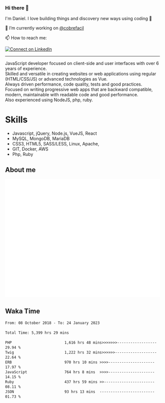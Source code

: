 ### Hi there 👋

I'm Daniel. I love building things and discovery new ways using coding :raised_hands: 

🔭 I’m currently working on [@cobrefacil](https://www.cobrefacil.com.br/)

📫 How to reach me:

[![Connect on LinkedIn](https://img.shields.io/badge/--linkedin?label=LinkedIn&logo=LinkedIn&style=social)](https://www.linkedin.com/in/daniel-cerverizzo/)

---

JavaScript developer focused on client-side and user interfaces with over 6 years of experience.  
Skilled and versatile in creating websites or web applications using regular (HTML/CSS/JS) or advanced technologies as Vue.  
Always driven performance, code quality, tests and good practices.  
 Focused on writing progressive web apps that are backward compatible, modern, maintainable with readable code and good performance.  
Also experienced using NodeJS, php, ruby. 


# Skills

 - Javascript, jQuery, Node.js, VueJS, React
 - MySQL, MongoDB, MariaDB    
 - CSS3, HTML5, SASS/LESS,  Linux, Apache,
 - GIT, Docker, AWS
 - Php, Ruby

## About me

![Metrics](/github-metrics.svg)

## Waka Time

<!--START_SECTION:waka-->

```text
From: 08 October 2018 - To: 24 January 2023

Total Time: 5,399 hrs 29 mins

PHP                        1,616 hrs 48 mins>>>>>>>------------------   29.94 %
Twig                       1,222 hrs 32 mins>>>>>>-------------------   22.64 %
ERB                        970 hrs 10 mins >>>>---------------------   17.97 %
JavaScript                 764 hrs 8 mins  >>>>---------------------   14.15 %
Ruby                       437 hrs 59 mins >>-----------------------   08.11 %
JSON                       93 hrs 13 mins  -------------------------   01.73 %
```

<!--END_SECTION:waka-->


